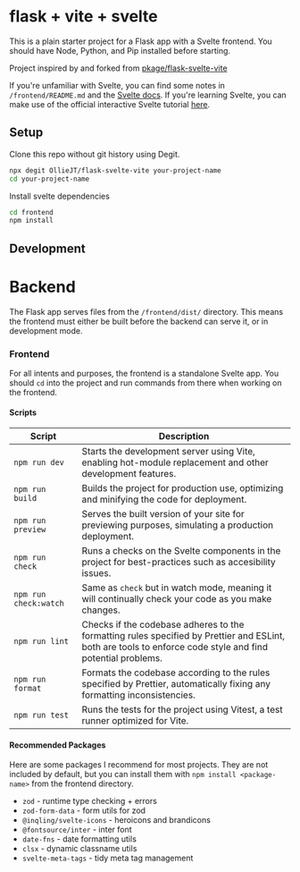 # flask + vite + svelte

This is a plain starter project for a Flask app with a Svelte frontend. You should have Node, Python, and Pip installed before starting.

Project inspired by and forked from [pkage/flask-svelte-vite](https://github.com/pkage/flask-svelte-vite)

If you're unfamiliar with Svelte, you can find some notes in `/frontend/README.md` and the [Svelte docs](https://svelte.dev/docs). If you're learning Svelte, you can make use of the official interactive Svelte tutorial [here](https://svelte.dev/tutorial/basics).

## Setup

Clone this repo without git history using Degit.

```sh
npx degit OllieJT/flask-svelte-vite your-project-name
cd your-project-name
```

Install svelte dependencies

```sh
cd frontend
npm install
```

## Development

# Backend

The Flask app serves files from the `/frontend/dist/` directory. This means the frontend must either be built before the backend can serve it, or in development mode.

### Frontend

For all intents and purposes, the frontend is a standalone Svelte app. You should `cd` into the project and run commands from there when working on the frontend.

#### Scripts

| Script                | Description                                                                                                                                                |
| --------------------- | ---------------------------------------------------------------------------------------------------------------------------------------------------------- |
| `npm run dev`         | Starts the development server using Vite, enabling hot-module replacement and other development features.                                                  |
| `npm run build`       | Builds the project for production use, optimizing and minifying the code for deployment.                                                                   |
| `npm run preview`     | Serves the built version of your site for previewing purposes, simulating a production deployment.                                                         |
| `npm run check`       | Runs a checks on the Svelte components in the project for best-practices such as accesibility issues.                                                      |
| `npm run check:watch` | Same as `check` but in watch mode, meaning it will continually check your code as you make changes.                                                        |
| `npm run lint`        | Checks if the codebase adheres to the formatting rules specified by Prettier and ESLint, both are tools to enforce code style and find potential problems. |
| `npm run format`      | Formats the codebase according to the rules specified by Prettier, automatically fixing any formatting inconsistencies.                                    |
| `npm run test`        | Runs the tests for the project using Vitest, a test runner optimized for Vite.                                                                             |

#### Recommended Packages

Here are some packages I recommend for most projects. They are not included by default, but you can install them with `npm install <package-name>` from the frontend directory.

-   `zod` - runtime type checking + errors
-   `zod-form-data` - form utils for zod
-   `@inqling/svelte-icons` - heroicons and brandicons
-   `@fontsource/inter` - inter font
-   `date-fns` - date formatting utils
-   `clsx` - dynamic classname utils
-   `svelte-meta-tags` - tidy meta tag management

